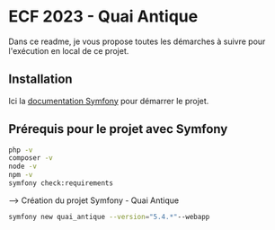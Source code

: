 # ECF 2023 - Quai Antique

Dans ce readme, je vous propose toutes les démarches à suivre pour l'exécution en local de ce projet.

## Installation

Ici la [documentation Symfony](https://symfony.com/doc/current/setup.html) pour démarrer le projet.

## Prérequis pour le projet avec Symfony

```bash
php -v
composer -v
node -v
npm -v
symfony check:requirements
```
--> Création du projet Symfony - Quai Antique

```bash
symfony new quai_antique --version="5.4.*"--webapp
```


